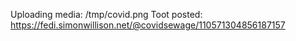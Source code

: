 Uploading media: /tmp/covid.png
Toot posted: https://fedi.simonwillison.net/@covidsewage/110571304856187157
